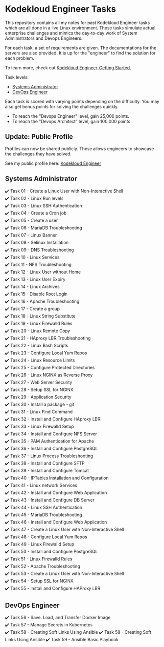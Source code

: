 
# Kodekloud Engineer Tasks #

This repository contains all my notes for ~~past~~ Kodekloud Engineer tasks which are all done in a live Linux environment. These tasks simulate actual enterprise challenges and mimics the day-to-day work of System Administrators and Devops Engineers.

For each task, a set of requirements are given. The documentations for the servers are also provided. It is up for the "engineer" to find the solution for each problem. 

To learn more, check out [Kodekloud Engineer-Getting Started.](https://kodekloudhub.github.io/kodekloud-engineer/docs/getting-started)

Task levels:

- [Systems Administrator](#systems-administrator)
- [DevOps Engineer](#devops-engineer)

Each task is scored with varying points depending on the difficulty. You may also get bonus points for solving the challenges quickly.

- To reach the "Devops Engineer" level, gain 25,000 points.
- To reach the "Devops Architect" level, gain 100,000 points

## Update: Public Profile

Profiles can now be shared publicly. These allows engineers to showcase the challenges they have solved.

See my public profile here: [Kodekloud Engineer](https://kodekloud-engineer.com/#!/user_profile?uid=15930992248539436)  

## Systems Administrator ##

:heavy_check_mark: Task 01	- Create a Linux User with Non-Interactive Shell  
:heavy_check_mark: Task 02	- Linux Run levels  
:heavy_check_mark: Task 03	- Linux SSH Authentication  
:heavy_check_mark: Task 04 	- Create a Cron job  
:heavy_check_mark: Task 05 	- Create a user  
:heavy_check_mark: Task 06 	- MariaDB Troubleshooting  
:heavy_check_mark: Task 07 	- Linux Banner  
:heavy_check_mark: Task 08 	- Selinux Installation  
:heavy_check_mark: Task 09  - DNS Troubleshooting  
:heavy_check_mark: Task 10  - Linux Services  
:heavy_check_mark: Task 11  - NFS Troubleshooting  
:heavy_check_mark: Task 12  - Linux User without Home  
:heavy_check_mark: Task 13  - Linux User Expiry  
:heavy_check_mark: Task 14  - Linux Archives  
:heavy_check_mark: Task 15  - Disable Root Login  
:heavy_check_mark: Task 16  - Apache Troubleshooting  
:heavy_check_mark: Task 17  - Create a group  
:heavy_check_mark: Task 18  - Linux String Substitute  
:heavy_check_mark: Task 19  - Linux Firewalld Rules  
:heavy_check_mark: Task 20  - Linux Remote Copy  
:heavy_check_mark: Task 21  - HAproxy LBR Troubleshooting  
:heavy_check_mark: Task 22  - Linux Bash Scripts  
:heavy_check_mark: Task 23  - Configure Local Yum Repos  
:heavy_check_mark: Task 24  - Linux Resource Limits  
:heavy_check_mark: Task 25  - Configure Protected Directories  
:heavy_check_mark: Task 26  - Linux NGINX as Reverse Proxy  
:heavy_check_mark: Task 27  - Web Server Security  
:heavy_check_mark: Task 28  - Setup SSL for NGINX  
:heavy_check_mark: Task 29  - Application Security  
:heavy_check_mark: Task 30  - Install a package - git  
:heavy_check_mark: Task 31  - Linux Find Command  
:heavy_check_mark: Task 32  - Install and Configure HAproxy LBR  
:heavy_check_mark: Task 33  - Linux Firewalld Setup  
:heavy_check_mark: Task 34  - Install and Configure NFS Server  
:heavy_check_mark: Task 35  - PAM Authentication for Apache  
:heavy_check_mark: Task 36  - Install and Configure PostgreSQL  
:heavy_check_mark: Task 37  - Linux Process Troubleshooting  
:heavy_check_mark: Task 38  - Install and Configure SFTP  
:heavy_check_mark: Task 39  - Install and Configure Tomcat  
:heavy_check_mark: Task 40  - IPTables Installation and Configuration  
:heavy_check_mark: Task 41  - Linux network Services  
:heavy_check_mark: Task 42  - Install and Configure Web Application  
:heavy_check_mark: Task 43  - Install and Configure DB Server  
:heavy_check_mark: Task 44  - Linux SSH Authentication  
:heavy_check_mark: Task 45  - MariaDB Troubleshooting  
:heavy_check_mark: Task 46  - Install and Configure Web Application  
:heavy_check_mark: Task 47  - Create a Linux User with Non-Interactive Shell  
:heavy_check_mark: Task 48  - Configure Local Yum Repos  
:heavy_check_mark: Task 49  - Linux FIrewalld Setup  
:heavy_check_mark: Task 50  - Install and Configure PostgreSQL  
:heavy_check_mark: Task 51  - Linux Firewalld Rules  
:heavy_check_mark: Task 52  - Apache Troubleshooting  
:heavy_check_mark: Task 53  - Create a Linux User with Non-Interactive Shell  
:heavy_check_mark: Task 54  - Setup SSL for NGINX  
:heavy_check_mark: Task 55  - Install and Configure HAProxy LBR  

## DevOps Engineer 

:heavy_check_mark: Task 56  - Save. Load, and Transfer Docker Image  
:heavy_check_mark: Task 57  - Manage Secrets in Kubernetes  
:heavy_check_mark: Task 58  - Creating Soft Links Using Ansible
:heavy_check_mark: Task 58  - Creating Soft Links Using Ansible
:heavy_check_mark: Task 59  - Ansible Basic Playbook

<!-- :heavy_check_mark: Task 55  - Install  HAProxy LBR   -->
